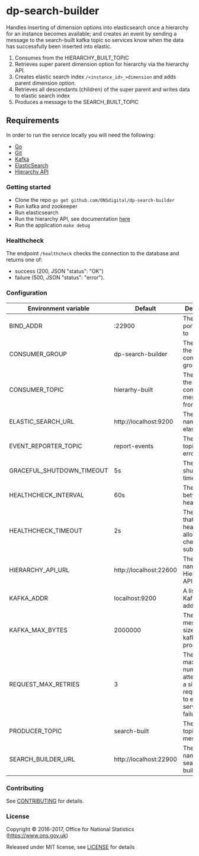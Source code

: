 dp-search-builder
==================

Handles inserting of dimension options into elasticsearch once a hierarchy for an instance becomes available;
and creates an event by sending a message to the search-built kafka topic so services know when the data has successfully been inserted into elastic.

1. Consumes from the HIERARCHY_BUILT_TOPIC
2. Retrieves super parent dimension option for hierarchy via the hierarchy API.
3. Creates elastic search index `/<instance_id>_>dimension` and adds parent dimension option.
4. Retrieves all descendants (children) of the super parent and writes data to elastic search index
5. Produces a message to the SEARCH_BUILT_TOPIC

Requirements
-----------------
In order to run the service locally you will need the following:
- [Go](https://golang.org/doc/install)
- [Git](https://git-scm.com/downloads)
- [Kafka](https://kafka.apache.org/)
- [ElasticSearch](https://www.elastic.co/guide/en/elasticsearch/reference/5.4/index.html)
- [Hierarchy API](https://github.com/ONSdigital/dp-hierarchy-api)

### Getting started

* Clone the repo `go get github.com/ONSdigital/dp-search-builder`
* Run kafka and zookeeper
* Run elasticsearch
* Run the hierarchy API, see documentation [here](https://github.com/ONSdigital/dp-hierarchy-api)
* Run the application `make debug`

### Healthcheck

The endpoint `/healthcheck` checks the connection to the database and returns
one of:

- success (200, JSON "status": "OK")
- failure (500, JSON "status": "error").

### Configuration

| Environment variable       | Default                              | Description
| -------------------------- | -------------------------------------| -----------
| BIND_ADDR                  | :22900                               | The host and port to bind to
| CONSUMER_GROUP             | dp-search-builder                    | The name of the Kafka consumer group
| CONSUMER_TOPIC             | hierarhy-built                       | The name of the topic to consumes messages from
| ELASTIC_SEARCH_URL         | http://localhost:9200                | The host name for elasticsearch
| EVENT_REPORTER_TOPIC       | report-events                        | The kafka topic to send errors to
| GRACEFUL_SHUTDOWN_TIMEOUT  | 5s                                   | The graceful shutdown timeout
| HEALTHCHECK_INTERVAL       | 60s                                  | The interval between healthchecks
| HEALTHCHECK_TIMEOUT        | 2s                                   | The timeout that the healthcheck allows for checked subsystems
| HIERARCHY_API_URL          | http://localhost:22600               | The host name for the Hierarchy API
| KAFKA_ADDR                 | localhost:9200                       | A list of Kafka host addresses
| KAFKA_MAX_BYTES            | 2000000                              | The max message size for kafka producer
| REQUEST_MAX_RETRIES        | 3                                    | The maximum number of attempts for a single http request due to external service failure
| PRODUCER_TOPIC             | search-built                         | The kafka topic to write messages to
| SEARCH_BUILDER_URL         | http://localhost:22900               | The host name for the search builder


### Contributing

See [CONTRIBUTING](CONTRIBUTING.md) for details.

### License

Copyright © 2016-2017, Office for National Statistics (https://www.ons.gov.uk)

Released under MIT license, see [LICENSE](LICENSE.md) for details
